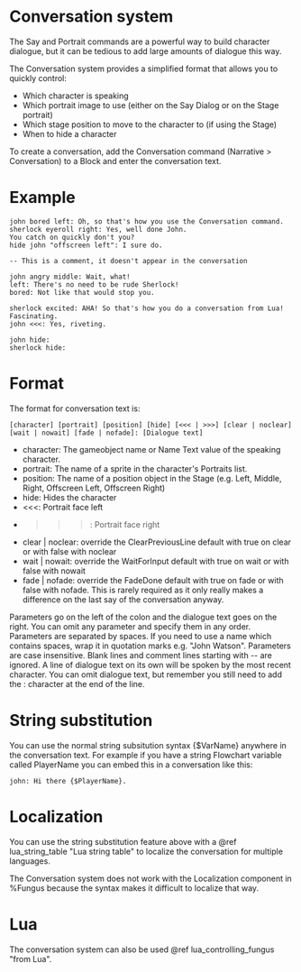 # Conversation system

The Say and Portrait commands are a powerful way to build character dialogue, but it can be tedious to add large amounts of dialogue this way.

The Conversation system provides a simplified format that allows you to quickly control:

- Which character is speaking
- Which portrait image to use (either on the Say Dialog or on the Stage portrait)
- Which stage position to move to the character to (if using the Stage)
- When to hide a character

To create a conversation, add the Conversation command (Narrative > Conversation) to a Block and enter the conversation text. 

# Example

```text
john bored left: Oh, so that's how you use the Conversation command.
sherlock eyeroll right: Yes, well done John.
You catch on quickly don't you?
hide john "offscreen left": I sure do.

-- This is a comment, it doesn't appear in the conversation

john angry middle: Wait, what!
left: There's no need to be rude Sherlock!
bored: Not like that would stop you.

sherlock excited: AHA! So that's how you do a conversation from Lua!
Fascinating.
john <<<: Yes, riveting.

john hide:
sherlock hide:
```

# Format

The format for conversation text is:
```text
[character] [portrait] [position] [hide] [<<< | >>>] [clear | noclear] [wait | nowait] [fade | nofade]: [Dialogue text]
```

- character: The gameobject name or Name Text value of the speaking character.
- portrait: The name of a sprite in the character's Portraits list.
- position: The name of a position object in the Stage (e.g. Left, Middle, Right, Offscreen Left, Offscreen Right)
- hide: Hides the character
- <<<: Portrait face left
- >>>: Portrait face right
- clear | noclear: override the ClearPreviousLine default with true on clear or with false with noclear
- wait | nowait: override the WaitForInput default with true on wait or with false with nowait
- fade | nofade: override the FadeDone default with true on fade or with false with nofade. This is rarely required as it only really makes a difference on the last say of the conversation anyway.

Parameters go on the left of the colon and the dialogue text goes on the right. You can omit any parameter and specify them in any order. Parameters are separated by spaces. If you need to use a name which contains spaces, wrap it in quotation marks e.g. "John Watson". Parameters are case insensitive. Blank lines and comment lines starting with -- are ignored. A line of dialogue text on its own will be spoken by the most recent character. You can omit dialogue text, but remember you still need to add the : character at the end of the line.

# String substitution

You can use the normal string subsitution syntax {$VarName} anywhere in the conversation text. For example if you have a string Flowchart variable called PlayerName you can embed this in a conversation like this:

```text
john: Hi there {$PlayerName}.
```

# Localization

You can use the string substitution feature above with a @ref lua_string_table "Lua string table" to localize the conversation for multiple languages.

The Conversation system does not work with the Localization component in %Fungus because the syntax makes it difficult to localize that way. 

# Lua

The conversation system can also be used @ref lua_controlling_fungus "from Lua".
